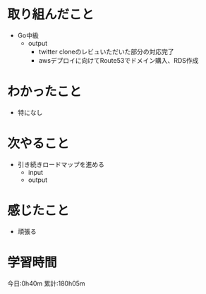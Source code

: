 # 取り組んだこと
  - Go中級
    - output
      - twitter cloneのレビュいただいた部分の対応完了
      - awsデプロイに向けてRoute53でドメイン購入、RDS作成


# わかったこと
  - 特になし

# 次やること
  - 引き続きロードマップを進める
    - input
    - output

# 感じたこと
 - 頑張る

# 学習時間
今日:0h40m
累計:180h05m
